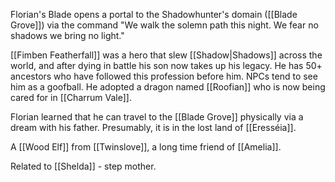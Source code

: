 Florian's Blade opens a portal to the Shadowhunter's domain ([[Blade Grove]]) via the command "We walk the solemn path this night. We fear no shadows we bring no light."

[[Fimben Featherfall]] was a hero that slew [[Shadow|Shadows]] across the world, and after dying in battle his son now takes up his legacy. He has 50+ ancestors who have followed this profession before him. NPCs tend to see him as a goofball. He adopted a dragon named [[Roofian]] who is now being cared for in [[Charrum Vale]].

Florian learned that he can travel to the [[Blade Grove]] physically via a dream with his father. Presumably, it is in the lost land of [[Eresséia]].

A [[Wood Elf]] from [[Twinslove]], a long time friend of [[Amelia]].

Related to [[Shelda]] - step mother.